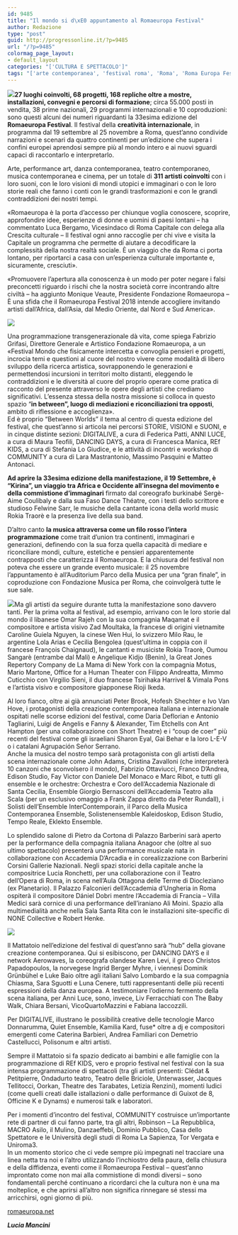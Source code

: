 ```yaml
---
id: 9485
title: "Il mondo si d\xE0 appuntamento al Romaeuropa Festival"
author: Redazione
type: "post"
guid: http://progressonline.it/?p=9485
url: "/?p=9485"
colormag_page_layout:
- default_layout
categories: "['CULTURA E SPETTACOLO']"
tags: "['arte contemporanea', 'festival roma', 'Roma', 'Roma Europa Festival', 'romaeuropa']"
---
```


![](https://progressonline.it/wp-content/uploads/2018/08/ref18_grigio-300x83.png)**27 luoghi coinvolti, 68 progetti, 168 repliche oltre a mostre, installazioni, convegni e percorsi di formazione**; circa 55.000 posti in vendita, 38 prime nazionali, 29 programmi internazionali e 10 coproduzioni: sono questi alcuni dei numeri riguardanti la 33esima edizione del **Romaeuropa Festival**. Il festival della **creatività internazionale**, in programma dal 19 settembre al 25 novembre a Roma, quest’anno condivide narrazioni e scenari da quattro continenti per un’edizione che supera i confini europei aprendosi sempre più al mondo intero e ai nuovi sguardi capaci di raccontarlo e interpretarlo.

Arte, performance art, danza contemporanea, teatro contemporaneo, musica contemporanea e cinema, per un totale di **311 artisti coinvolti** con i loro suoni, con le loro visioni di mondi utopici e immaginari o con le loro storie reali che fanno i conti con le grandi trasformazioni e con le grandi contraddizioni dei nostri tempi.

«Romaeuropa è la porta d’accesso per chiunque voglia conoscere, scoprire, approfondire idee, esperienze di donne e uomini di paesi lontani – ha commentato Luca Bergamo, Vicesindaco di Roma Capitale con delega alla Crescita culturale – Il festival ogni anno raccoglie per chi vive e visita la Capitale un programma che permette di aiutare a decodificare la complessità della nostra realtà sociale. È un viaggio che da Roma ci porta lontano, per riportarci a casa con un’esperienza culturale importante e, sicuramente, cresciuti».

«Promuovere l’apertura alla conoscenza è un modo per poter negare i falsi preconcetti riguardo i rischi che la nostra società corre incontrando altre civiltà – ha aggiunto Monique Veaute, Presidente Fondazione Romaeuropa – È una sfida che il Romaeuropa Festival 2018 intende accogliere invitando artisti dall’Africa, dall’Asia, dal Medio Oriente, dal Nord e Sud America».

![](https://progressonline.it/wp-content/uploads/2018/08/20180419_202753_81F11D77-300x225.jpg)

Una programmazione transgenerazionale dà vita, come spiega Fabrizio Grifasi, Direttore Generale e Artistico Fondazione Romaeuropa, a un «Festival Mondo che fisicamente intercetta e convoglia pensieri e progetti, incrocia temi e questioni al cuore del nostro vivere come modalità di libero sviluppo della ricerca artistica, sovrapponendo le generazioni e permettendosi incursioni in territori molto distanti, eleggendo le contraddizioni e le diversità al cuore del proprio operare come pratica di racconto del presente attraverso le opere degli artisti che crediamo significativi. L’essenza stessa della nostra missione si colloca in questo spazio “**in between”, luogo di mediazioni e riconciliazioni tra opposti**, ambito di riflessione e accoglienza».  
Ed è proprio “Between Worlds” il tema al centro di questa edizione del festival, che quest’anno si articola nei percorsi STORIE, VISIONI e SUONI, e in cinque distinte sezioni: DIGITALIVE, a cura di Federica Patti, ANNI LUCE, a cura di Maura Teofili, DANCING DAYS, a cura di Francesca Manica, REf KIDS, a cura di Stefania Lo Giudice, e le attività di incontri e workshop di COMMUNITY a cura di Lara Mastrantonio, Massimo Pasquini e Matteo Antonaci.

**Ad aprire la 33esima edizione della manifestazione, il 19 Settembre, è “Kirina”, un viaggio tra Africa e Occidente all’insegna del movimento e della commistione d’immaginari** firmato dal coreografo burkinabé Sergè-Aime Coulibaly e dalla sua Faso Dance Théatre, con i testi dello scrittore e studioso Felwine Sarr, le musiche della cantante icona della world music Rokia Traorè e la presenza live della sua band.

D’altro canto **la musica attraversa come un filo rosso l’intera programmazione** come trait d’union tra continenti, immaginari e generazioni, definendo con la sua forza quella capacità di mediare e riconciliare mondi, culture, estetiche e pensieri apparentemente contrapposti che caratterizza il Romaeuropa. E la chiusura del festival non poteva che essere un grande evento musicale: il 25 novembre l’appuntamento è all’Auditorium Parco della Musica per una “gran finale”, in coproduzione con Fondazione Musica per Roma, che coinvolgerà tutte le sue sale.  
  
![](https://progressonline.it/wp-content/uploads/2018/08/7-2-300x200.jpg)Ma gli artisti da seguire durante tutta la manifestazione sono davvero tanti. Per la prima volta al festival, ad esempio, arrivano con le loro storie dal mondo il libanese Omar Rajeh con la sua compagnia Maqamat e il compositore e artista visivo Zad Moultaka, la francese di origini vietnamite Caroline Guiela Nguyen, la cinese Wen Hui, lo svizzero Milo Rau, le argentine Lola Arias e Cecilia Bengolea (quest’ultima in coppia con il francese François Chaignaud), le cantanti e musiciste Rokia Traorè, Oumou Sangarè (entrambe dal Mali) e Angelique Kidjo (Benin), la Great Jones Repertory Company de La Mama di New York con la compagnia Motus, Mario Martone, Office for a Human Theater con Filippo Andreatta, Mimmo Cuticchio con Virgilio Sieni, il duo francese Tsirihaka Harrivel &amp; Vimala Pons e l’artista visivo e compositore giapponese Rioji Ikeda.

Al loro fianco, oltre ai già annunciati Peter Brook, Hofesh Shechter e Ivo Van Hove, i protagonisti della creazione contemporanea italiana e internazionale ospitati nelle scorse edizioni del festival, come Daria Deflorian e Antonio Tagliarini, Luigi de Angelis e Fanny &amp; Alexander, Tim Etchells con Ant Hampton (per una collaborazione con Short Theatre) e i “coup de coer” più recenti del festival come gli israeliani Sharon Eyal, Gai Behar e la loro L-E-V o i catalani Agrupación Señor Serrano.  
Anche la musica del nostro tempo sarà protagonista con gli artisti della scena internazionale come John Adams, Cristina Zavalloni (che interpreterà 10 canzoni che sconvolsero il mondo), Fabrizio Ottaviucci, Franco D’Andrea, Edison Studio, Fay Victor con Daniele Del Monaco e Marc Ribot, e tutti gli ensemble e le orchestre: Orchestra e Coro dell’Accademia Nazionale di Santa Cecilia, Ensemble Giorgio Bernasconi dell’Accademia Teatro alla Scala (per un esclusivo omaggio a Frank Zappa diretto da Peter Rundall), i Solisti dell’Ensemble InterContemporain, il Parco della Musica Contemporanea Ensemble, Solistenensemble Kaleidoskop, Edison Studio, Tempo Reale, Eklekto Ensemble.

Lo splendido salone di Pietro da Cortona di Palazzo Barberini sarà aperto per la performance della compagnia italiana Anagoor che (oltre al suo ultimo spettacolo) presenterà una performance musicale nata in collaborazione con Accademia D’Arcadia e in corealizzazione con Barberini Corsini Gallerie Nazionali. Negli spazi storici della capitale anche la compositrice Lucia Ronchetti, per una collaborazione con il Teatro dell’Opera di Roma, in scena nell’Aula Ottagona delle Terme di Diocleziano (ex Planetario). Il Palazzo Falconieri dell’Accademia d’Ungheria in Roma ospiterà il compositore Dániel Dobri mentre l’Accademia di Francia – Villa Medici sarà cornice di una performance dell’iraniano Ali Moini. Spazio alla multimedialità anche nella Sala Santa Rita con le installazioni site-specific di NONE Collective e Robert Henke.

![](https://progressonline.it/wp-content/uploads/2018/08/giselle07-300x200.jpg)

Il Mattatoio nell’edizione del festival di quest’anno sarà “hub” della giovane creazione contemporanea. Qui si esibiscono, per DANCING DAYS e il network Aerowaves, la coreografa olandese Karen Levi, il greco Christos Papadopoulos, la norvegese Ingrid Berger Myhre, i viennesi Dominik Grünbühel e Luke Baio oltre agli italiani Salvo Lombardo e la sua compagnia Chiasma, Sara Sguotti e Luna Cenere, tutti rappresentanti delle più recenti espressioni della danza europea. A testimoniare l’odierno fermento della scena italiana, per Anni Luce, sono, invece, Liv Ferracchiati con The Baby Walk, Chiara Bersani, VicoQuartoMazzini e Fabiana Iaccozzili.

Per DIGITALIVE, illustrano le possibilità creative delle tecnologie Marco Donnarumma, Quiet Ensemble, Kamilia Kard, fuse\* oltre a dj e compositori emergenti come Caterina Barbieri, Andrea Familiari con Demetrio Castellucci, Polisonum e altri artisti.

Sempre il Mattatoio si fa spazio dedicato ai bambini e alle famiglie con la programmazione di REf KIDS, vero e proprio festival nel festival con la sua intensa programmazione di spettacoli (tra gli artisti presenti: Clédat &amp; Petitpierre, Ondadurto teatro, Teatro delle Briciole, Unterwasser, Jacques Tellitocci, Oorkan, Theatre des Tarabates, Letizia Renzini), momenti ludici (come quelli creati dalle istallazioni o dalle performance di Guixot de 8, Officine K e Dynams) e numerosi talk e laboratori.

Per i momenti d’incontro del festival, COMMUNITY costruisce un’importante rete di partner di cui fanno parte, tra gli altri, Robinson – La Repubblica, MACRO Asilo, il Mulino, Danzaeffebi, Dominio Pubblico, Casa dello Spettatore e le Università degli studi di Roma La Sapienza, Tor Vergata e Uniroma3.  
In un momento storico che ci vede sempre più impegnati nel tracciare una linea netta tra noi e l’altro utilizzando l’inchiostro della paura, della chiusura e della diffidenza, eventi come il Romaeuropa Festival – quest’anno improntato come non mai alla commistione di mondi diversi – sono fondamentali perché continuano a ricordarci che la cultura non è una ma molteplice, e che aprirsi all’altro non significa rinnegare sé stessi ma arricchirsi, ogni giorno di più.

[romaeuropa.net](https://romaeuropa.net/festival-2018/)

***Lucia Mancini***